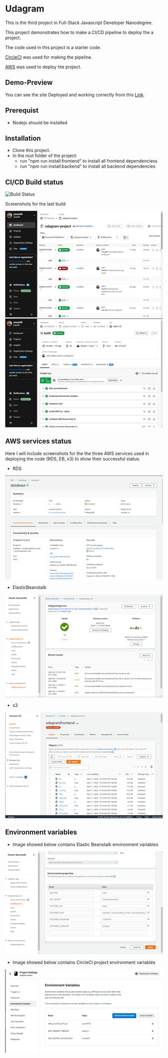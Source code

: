 # Udagram

This is the third project in Full-Stack Javascript Developer Nanodegree.

This project demonstrates how to make a CI/CD pipeline to deploy the a project.

The code used in this project is a starter code.

[CircleCI](https://circleci.com/) was used for making the pipeline.

[AWS](https://aws.amazon.com/) was used to deploy hte project.

## Demo-Preview

You can see the site Deployed and working correctly from this [Link](http://udagramfrontend.s3-website-us-east-1.amazonaws.com/home).

## Prerequist

- Nodejs should be installed

## Installation

- Clone this project.
- In the root folder of the project:
  - run "npm run install:frontend" to install all frontend dependenciess
  - run "npm run install:backend" to install all backend dependencies

## CI/CD Build status

![Build Status](<https://img.shields.io/circleci/build/github/yousef8/udagram-project/main>)

Screenshots for the last build

![last builds](./assets/images/build/udagram-project.png)
![last build details](./assets/images/build/last_build_detaile.png)

## AWS services status

Here I will include screenshots for the the three AWS services used in deploying the code (RDS, EB, s3) to show their successful status.

- RDS

![RDS database](./assets/images/aws/rds.png)

- ElasticBeanstalk

![EB](./assets/images/aws/eb.png)

- s3

![s3](./assets/images/aws/s3.png)

## Environment variables

- Image showed below contains Elastic Beanstalk environment variables

![eb environment variable](./assets/images/env_var/eb_env_var.png)

- Image showed below contains CircleCI project environment variables

![circleci](./assets/images/env_var/circleci.png)
